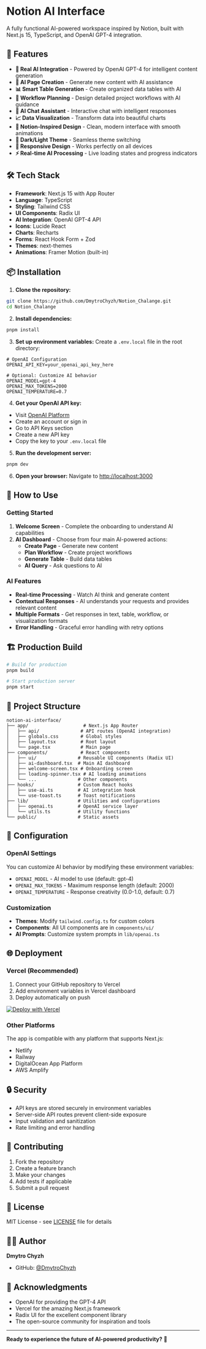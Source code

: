 # Notion AI Interface

A fully functional AI-powered workspace inspired by Notion, built with Next.js 15, TypeScript, and OpenAI GPT-4 integration.

## 🚀 Features

- **🤖 Real AI Integration** - Powered by OpenAI GPT-4 for intelligent content generation
- **📝 AI Page Creation** - Generate new content with AI assistance
- **📊 Smart Table Generation** - Create organized data tables with AI
- **🔄 Workflow Planning** - Design detailed project workflows with AI guidance
- **💬 AI Chat Assistant** - Interactive chat with intelligent responses
- **📈 Data Visualization** - Transform data into beautiful charts
- **🎨 Notion-Inspired Design** - Clean, modern interface with smooth animations
- **🌙 Dark/Light Theme** - Seamless theme switching
- **📱 Responsive Design** - Works perfectly on all devices
- **⚡ Real-time AI Processing** - Live loading states and progress indicators

## 🛠 Tech Stack

- **Framework**: Next.js 15 with App Router
- **Language**: TypeScript
- **Styling**: Tailwind CSS
- **UI Components**: Radix UI
- **AI Integration**: OpenAI GPT-4 API
- **Icons**: Lucide React
- **Charts**: Recharts
- **Forms**: React Hook Form + Zod
- **Themes**: next-themes
- **Animations**: Framer Motion (built-in)

## 📦 Installation

1. **Clone the repository:**
```bash
git clone https://github.com/DmytroChyzh/Notion_Chalange.git
cd Notion_Chalange
```

2. **Install dependencies:**
```bash
pnpm install
```

3. **Set up environment variables:**
Create a `.env.local` file in the root directory:
```env
# OpenAI Configuration
OPENAI_API_KEY=your_openai_api_key_here

# Optional: Customize AI behavior
OPENAI_MODEL=gpt-4
OPENAI_MAX_TOKENS=2000
OPENAI_TEMPERATURE=0.7
```

4. **Get your OpenAI API key:**
- Visit [OpenAI Platform](https://platform.openai.com/)
- Create an account or sign in
- Go to API Keys section
- Create a new API key
- Copy the key to your `.env.local` file

5. **Run the development server:**
```bash
pnpm dev
```

6. **Open your browser:**
Navigate to [http://localhost:3000](http://localhost:3000)

## 🎯 How to Use

### Getting Started
1. **Welcome Screen** - Complete the onboarding to understand AI capabilities
2. **AI Dashboard** - Choose from four main AI-powered actions:
   - **Create Page** - Generate new content
   - **Plan Workflow** - Create project workflows
   - **Generate Table** - Build data tables
   - **AI Query** - Ask questions to AI

### AI Features
- **Real-time Processing** - Watch AI think and generate content
- **Contextual Responses** - AI understands your requests and provides relevant content
- **Multiple Formats** - Get responses in text, table, workflow, or visualization formats
- **Error Handling** - Graceful error handling with retry options

## 🏗 Production Build

```bash
# Build for production
pnpm build

# Start production server
pnpm start
```

## 📁 Project Structure

```
notion-ai-interface/
├── app/                    # Next.js App Router
│   ├── api/               # API routes (OpenAI integration)
│   ├── globals.css        # Global styles
│   ├── layout.tsx         # Root layout
│   └── page.tsx           # Main page
├── components/            # React components
│   ├── ui/               # Reusable UI components (Radix UI)
│   ├── ai-dashboard.tsx  # Main AI dashboard
│   ├── welcome-screen.tsx # Onboarding screen
│   ├── loading-spinner.tsx # AI loading animations
│   └── ...               # Other components
├── hooks/                # Custom React hooks
│   ├── use-ai.ts         # AI integration hook
│   └── use-toast.ts      # Toast notifications
├── lib/                  # Utilities and configurations
│   ├── openai.ts         # OpenAI service layer
│   └── utils.ts          # Utility functions
└── public/               # Static assets
```

## 🔧 Configuration

### OpenAI Settings
You can customize AI behavior by modifying these environment variables:

- `OPENAI_MODEL` - AI model to use (default: gpt-4)
- `OPENAI_MAX_TOKENS` - Maximum response length (default: 2000)
- `OPENAI_TEMPERATURE` - Response creativity (0.0-1.0, default: 0.7)

### Customization
- **Themes**: Modify `tailwind.config.ts` for custom colors
- **Components**: All UI components are in `components/ui/`
- **AI Prompts**: Customize system prompts in `lib/openai.ts`

## 🌐 Deployment

### Vercel (Recommended)
1. Connect your GitHub repository to Vercel
2. Add environment variables in Vercel dashboard
3. Deploy automatically on push

[![Deploy with Vercel](https://vercel.com/button)](https://vercel.com/new/clone?repository-url=https://github.com/DmytroChyzh/Notion_Chalange)

### Other Platforms
The app is compatible with any platform that supports Next.js:
- Netlify
- Railway
- DigitalOcean App Platform
- AWS Amplify

## 🔒 Security

- API keys are stored securely in environment variables
- Server-side API routes prevent client-side exposure
- Input validation and sanitization
- Rate limiting and error handling

## 🤝 Contributing

1. Fork the repository
2. Create a feature branch
3. Make your changes
4. Add tests if applicable
5. Submit a pull request

## 📄 License

MIT License - see [LICENSE](LICENSE) file for details

## 👨‍💻 Author

**Dmytro Chyzh**
- GitHub: [@DmytroChyzh](https://github.com/DmytroChyzh)

## 🙏 Acknowledgments

- OpenAI for providing the GPT-4 API
- Vercel for the amazing Next.js framework
- Radix UI for the excellent component library
- The open-source community for inspiration and tools

---

**Ready to experience the future of AI-powered productivity?** 🚀 